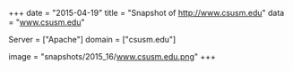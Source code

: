 
+++
date = "2015-04-19"
title = "Snapshot of http://www.csusm.edu"
data = "www.csusm.edu"

Server = ["Apache"]
domain = ["csusm.edu"]

  image = "snapshots/2015_16/www.csusm.edu.png"
+++
#
